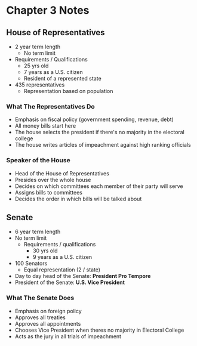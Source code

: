 # Chapter 3 Notes

## House of Representatives

- 2 year term length
  - No term limit
- Requirements / Qualifications
  - 25 yrs old
  - 7 years as a U.S. citizen
  - Resident of a represented state
- 435 representatives
  - Representation based on population

### What The Representatives Do

- Emphasis on fiscal policy (government spending, revenue, debt)
- All money bills start here
- The house selects the president if there's no majority in the electoral college
- The house writes articles of impeachment against high ranking officials

### Speaker of the House

- Head of the House of Representatives
- Presides over the whole house
- Decides on which committees each member of their party will serve
- Assigns bills to committees
- Decides the order in which bills will be talked about

## Senate

- 6 year term length
- No term limit
  - Requirements / qualifications
    - 30 yrs old
    - 9 years as a U.S. citizen
- 100 Senators
  - Equal representation (2 / state)
- Day to day head of the Senate: **President Pro Tempore**
- President of the Senate: **U.S. Vice President**

### What The Senate Does

- Emphasis on foreign policy
- Approves all treaties
- Approves all appointments
- Chooses Vice President when theres no majority in Electoral College
- Acts as the jury in all trials of impeachment
